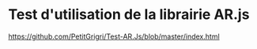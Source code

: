 # Test d'utilisation de la librairie AR.js


https://github.com/PetitGrigri/Test-AR.Js/blob/master/index.html